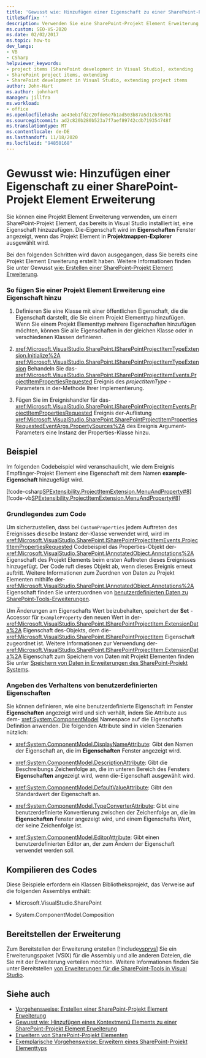 ```yaml
---
title: 'Gewusst wie: Hinzufügen einer Eigenschaft zu einer SharePoint-Projekt Element Erweiterung | Microsoft-Dokumentation'
titleSuffix: ''
description: Verwenden Sie eine SharePoint-Projekt Element Erweiterung zum Hinzufügen einer Eigenschaft zu einem SharePoint-Projekt Element, das bereits in Visual Studio installiert ist.
ms.custom: SEO-VS-2020
ms.date: 02/02/2017
ms.topic: how-to
dev_langs:
- VB
- CSharp
helpviewer_keywords:
- project items [SharePoint development in Visual Studio], extending
- SharePoint project items, extending
- SharePoint development in Visual Studio, extending project items
author: John-Hart
ms.author: johnhart
manager: jillfra
ms.workload:
- office
ms.openlocfilehash: ae43eb1fd2c20fde6e7b1ad503b87a5d1cb367b1
ms.sourcegitcommit: ad2c820b280b523a7f7aef89742cdb719354748f
ms.translationtype: MT
ms.contentlocale: de-DE
ms.lasthandoff: 11/18/2020
ms.locfileid: "94850168"
---
```

# <a name="how-to-add-a-property-to-a-sharepoint-project-item-extension"></a>Gewusst wie: Hinzufügen einer Eigenschaft zu einer SharePoint-Projekt Element Erweiterung
  Sie können eine Projekt Element Erweiterung verwenden, um einem SharePoint-Projekt Element, das bereits in Visual Studio installiert ist, eine Eigenschaft hinzuzufügen. Die-Eigenschaft wird im **Eigenschaften** Fenster angezeigt, wenn das Projekt Element in **Projektmappen-Explorer** ausgewählt wird.

 Bei den folgenden Schritten wird davon ausgegangen, dass Sie bereits eine Projekt Element Erweiterung erstellt haben. Weitere Informationen finden Sie unter Gewusst [wie: Erstellen einer SharePoint-Projekt Element Erweiterung](../sharepoint/how-to-create-a-sharepoint-project-item-extension.md).

### <a name="to-add-a-property-to-a-project-item-extension"></a>So fügen Sie einer Projekt Element Erweiterung eine Eigenschaft hinzu

1. Definieren Sie eine Klasse mit einer öffentlichen Eigenschaft, die die Eigenschaft darstellt, die Sie einem Projekt Elementtyp hinzufügen. Wenn Sie einem Projekt Elementtyp mehrere Eigenschaften hinzufügen möchten, können Sie alle Eigenschaften in der gleichen Klasse oder in verschiedenen Klassen definieren.

2. <xref:Microsoft.VisualStudio.SharePoint.ISharePointProjectItemTypeExtension.Initialize%2A> <xref:Microsoft.VisualStudio.SharePoint.ISharePointProjectItemTypeExtension> Behandeln Sie das- <xref:Microsoft.VisualStudio.SharePoint.ISharePointProjectItemEvents.ProjectItemPropertiesRequested> Ereignis des *projectItemType* -Parameters in der-Methode Ihrer Implementierung.

3. Fügen Sie im Ereignishandler für das- <xref:Microsoft.VisualStudio.SharePoint.ISharePointProjectItemEvents.ProjectItemPropertiesRequested> Ereignis der-Auflistung <xref:Microsoft.VisualStudio.SharePoint.SharePointProjectItemPropertiesRequestedEventArgs.PropertySources%2A> des Ereignis Argument-Parameters eine Instanz der Properties-Klasse hinzu.

## <a name="example"></a>Beispiel
 Im folgenden Codebeispiel wird veranschaulicht, wie dem Ereignis Empfänger-Projekt Element eine Eigenschaft mit dem Namen **example-Eigenschaft** hinzugefügt wird.

 [!code-csharp[SPExtensibility.ProjectItemExtension.MenuAndProperty#8](../sharepoint/codesnippet/CSharp/projectitemmenuandproperty/extension/projectitemextensionproperty.cs#8)]
 [!code-vb[SPExtensibility.ProjectItemExtension.MenuAndProperty#8](../sharepoint/codesnippet/VisualBasic/projectitemmenuandproperty/extension/projectitemextensionproperty.vb#8)]

### <a name="understand-the-code"></a>Grundlegendes zum Code
 Um sicherzustellen, dass bei `CustomProperties` jedem Auftreten des Ereignisses dieselbe Instanz der-Klasse verwendet wird, wird im <xref:Microsoft.VisualStudio.SharePoint.ISharePointProjectItemEvents.ProjectItemPropertiesRequested> Codebeispiel das Properties-Objekt der- <xref:Microsoft.VisualStudio.SharePoint.IAnnotatedObject.Annotations%2A> Eigenschaft des Projekt Elements beim ersten Auftreten dieses Ereignisses hinzugefügt. Der Code ruft dieses Objekt ab, wenn dieses Ereignis erneut auftritt. Weitere Informationen zum Zuordnen von Daten zu Projekt Elementen mithilfe der- <xref:Microsoft.VisualStudio.SharePoint.IAnnotatedObject.Annotations%2A> Eigenschaft finden Sie unterzuordnen von [benutzerdefinierten Daten zu SharePoint-Tools-Erweiterungen](../sharepoint/associating-custom-data-with-sharepoint-tools-extensions.md).

 Um Änderungen am Eigenschafts Wert beizubehalten, speichert der **Set** -Accessor für `ExampleProperty` den neuen Wert in der- <xref:Microsoft.VisualStudio.SharePoint.ISharePointProjectItem.ExtensionData%2A> Eigenschaft des-Objekts, dem die- <xref:Microsoft.VisualStudio.SharePoint.ISharePointProjectItem> Eigenschaft zugeordnet ist. Weitere Informationen zur Verwendung der- <xref:Microsoft.VisualStudio.SharePoint.ISharePointProjectItem.ExtensionData%2A> Eigenschaft zum Speichern von Daten mit Projekt Elementen finden Sie unter [Speichern von Daten in Erweiterungen des SharePoint-Projekt Systems](../sharepoint/saving-data-in-extensions-of-the-sharepoint-project-system.md).

### <a name="specify-the-behavior-of-custom-properties"></a>Angeben des Verhaltens von benutzerdefinierten Eigenschaften
 Sie können definieren, wie eine benutzerdefinierte Eigenschaft im Fenster **Eigenschaften** angezeigt wird und sich verhält, indem Sie Attribute aus dem- <xref:System.ComponentModel> Namespace auf die Eigenschafts Definition anwenden. Die folgenden Attribute sind in vielen Szenarien nützlich:

- <xref:System.ComponentModel.DisplayNameAttribute>: Gibt den Namen der Eigenschaft an, die im **Eigenschaften** Fenster angezeigt wird.

- <xref:System.ComponentModel.DescriptionAttribute>: Gibt die Beschreibungs Zeichenfolge an, die im unteren Bereich des Fensters **Eigenschaften** angezeigt wird, wenn die-Eigenschaft ausgewählt wird.

- <xref:System.ComponentModel.DefaultValueAttribute>: Gibt den Standardwert der Eigenschaft an.

- <xref:System.ComponentModel.TypeConverterAttribute>: Gibt eine benutzerdefinierte Konvertierung zwischen der Zeichenfolge an, die im **Eigenschaften** Fenster angezeigt wird, und einem Eigenschafts Wert, der keine Zeichenfolge ist.

- <xref:System.ComponentModel.EditorAttribute>: Gibt einen benutzerdefinierten Editor an, der zum Ändern der Eigenschaft verwendet werden soll.

## <a name="compile-the-code"></a>Kompilieren des Codes
 Diese Beispiele erfordern ein Klassen Bibliotheksprojekt, das Verweise auf die folgenden Assemblys enthält:

- Microsoft.VisualStudio.SharePoint

- System.ComponentModel.Composition

## <a name="deploy-the-extension"></a>Bereitstellen der Erweiterung
 Zum Bereitstellen der Erweiterung erstellen [!include[vsprvs](../sharepoint/includes/vsprvs-md.md)] Sie ein Erweiterungspaket (VSIX) für die Assembly und alle anderen Dateien, die Sie mit der Erweiterung verteilen möchten. Weitere Informationen finden Sie unter Bereitstellen [von Erweiterungen für die SharePoint-Tools in Visual Studio](../sharepoint/deploying-extensions-for-the-sharepoint-tools-in-visual-studio.md).

## <a name="see-also"></a>Siehe auch
- [Vorgehensweise: Erstellen einer SharePoint-Projekt Element Erweiterung](../sharepoint/how-to-create-a-sharepoint-project-item-extension.md)
- [Gewusst wie: Hinzufügen eines Kontextmenü Elements zu einer SharePoint-Projekt Element Erweiterung](../sharepoint/how-to-add-a-shortcut-menu-item-to-a-sharepoint-project-item-extension.md)
- [Erweitern von SharePoint-Projekt Elementen](../sharepoint/extending-sharepoint-project-items.md)
- [Exemplarische Vorgehensweise: Erweitern eines SharePoint-Projekt Elementtyps](../sharepoint/walkthrough-extending-a-sharepoint-project-item-type.md)
